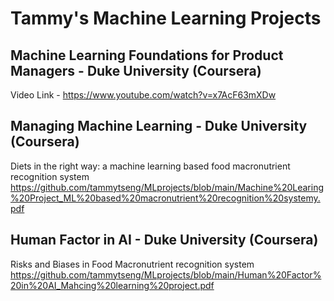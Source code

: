 # Tammy's Machine Learning Projects

## Machine Learning Foundations for Product Managers - Duke University (Coursera)

Video Link - https://www.youtube.com/watch?v=x7AcF63mXDw

## Managing Machine Learning - Duke University (Coursera)

Diets in the right way: a machine learning based food macronutrient recognition system
https://github.com/tammytseng/MLprojects/blob/main/Machine%20Learing%20Project_ML%20based%20macronutrient%20recognition%20systemy.pdf

## Human Factor in AI - Duke University (Coursera)

Risks and Biases in Food Macronutrient recognition system
https://github.com/tammytseng/MLprojects/blob/main/Human%20Factor%20in%20AI_Mahcing%20learning%20project.pdf

